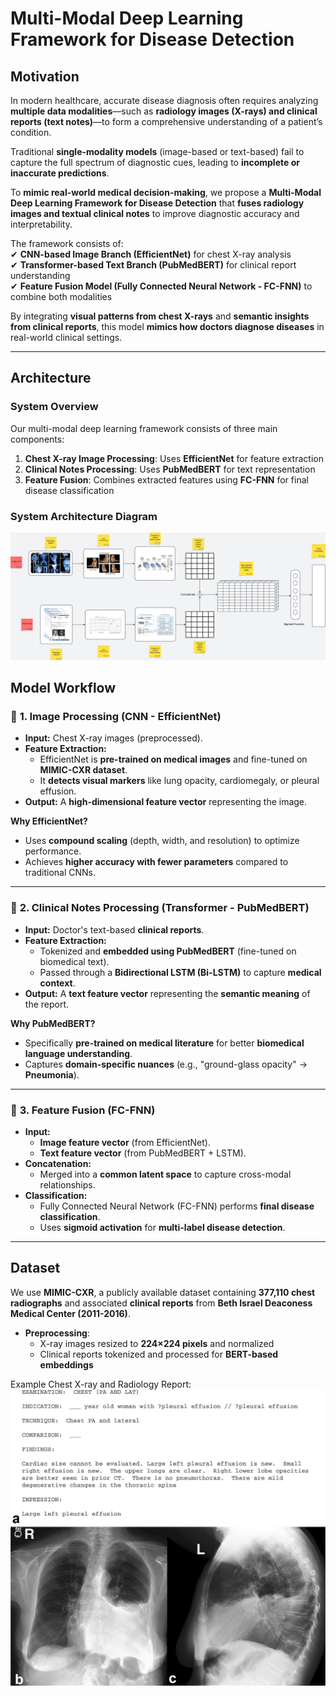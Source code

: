 # Multi-Modal Deep Learning Framework for Disease Detection  

## Motivation 
In modern healthcare, accurate disease diagnosis often requires analyzing **multiple data modalities**—such as **radiology images (X-rays) and clinical reports (text notes)**—to form a comprehensive understanding of a patient’s condition.  

Traditional **single-modality models** (image-based or text-based) fail to capture the full spectrum of diagnostic cues, leading to **incomplete or inaccurate predictions**.  

To **mimic real-world medical decision-making**, we propose a **Multi-Modal Deep Learning Framework for Disease Detection** that **fuses radiology images and textual clinical notes** to improve diagnostic accuracy and interpretability.  

The framework consists of:  
✔ **CNN-based Image Branch (EfficientNet)** for chest X-ray analysis  
✔ **Transformer-based Text Branch (PubMedBERT)** for clinical report understanding  
✔ **Feature Fusion Model (Fully Connected Neural Network - FC-FNN)** to combine both modalities  

By integrating **visual patterns from chest X-rays** and **semantic insights from clinical reports**, this model **mimics how doctors diagnose diseases** in real-world clinical settings.

---

## Architecture  

### **System Overview** 
Our multi-modal deep learning framework consists of three main components: 
1. **Chest X-ray Image Processing**: Uses **EfficientNet** for feature extraction  
2. **Clinical Notes Processing**: Uses **PubMedBERT** for text representation  
3. **Feature Fusion**: Combines extracted features using **FC-FNN** for final disease classification  

### **System Architecture Diagram**  
![Architecture](https://github.com/adijad/Multi-Modal-Deep-Learning-Framework-for-Disease-Detection/blob/main/Dataset/Blank%20board%20-%20Page%201%20(2)%20(1).png)

## Model Workflow
### 🏥 **1. Image Processing (CNN - EfficientNet)**
- **Input:** Chest X-ray images (preprocessed).  
- **Feature Extraction:**  
  - EfficientNet is **pre-trained on medical images** and fine-tuned on **MIMIC-CXR dataset**.  
  - It **detects visual markers** like lung opacity, cardiomegaly, or pleural effusion.  
- **Output:** A **high-dimensional feature vector** representing the image.  

**Why EfficientNet?**  
- Uses **compound scaling** (depth, width, and resolution) to optimize performance.  
- Achieves **higher accuracy with fewer parameters** compared to traditional CNNs.  

---

### 📑 **2. Clinical Notes Processing (Transformer - PubMedBERT)**
- **Input:** Doctor's text-based **clinical reports**.  
- **Feature Extraction:**  
  - Tokenized and **embedded using PubMedBERT** (fine-tuned on biomedical text).  
  - Passed through a **Bidirectional LSTM (Bi-LSTM)** to capture **medical context**.  
- **Output:** A **text feature vector** representing the **semantic meaning** of the report.  

**Why PubMedBERT?**  
- Specifically **pre-trained on medical literature** for better **biomedical language understanding**.  
- Captures **domain-specific nuances** (e.g., "ground-glass opacity" → **Pneumonia**).  

---

### 🔗 **3. Feature Fusion (FC-FNN)**
- **Input:**  
  - **Image feature vector** (from EfficientNet).  
  - **Text feature vector** (from PubMedBERT + LSTM).  
- **Concatenation:**  
  - Merged into a **common latent space** to capture cross-modal relationships.  
- **Classification:**  
  - Fully Connected Neural Network (FC-FNN) performs **final disease classification**.  
  - Uses **sigmoid activation** for **multi-label disease detection**.
---

## Dataset  
We use **MIMIC-CXR**, a publicly available dataset containing **377,110 chest radiographs** and associated **clinical reports** from **Beth Israel Deaconess Medical Center (2011-2016)**.  

- **Preprocessing**:  
  - X-ray images resized to **224×224 pixels** and normalized  
  - Clinical reports tokenized and processed for **BERT-based embeddings**

Example Chest X-ray and Radiology Report:  
![X-ray Report](https://github.com/adijad/Multi-Modal-Deep-Learning-Framework-for-Disease-Detection/blob/main/Dataset/DLProjectimage.png)
